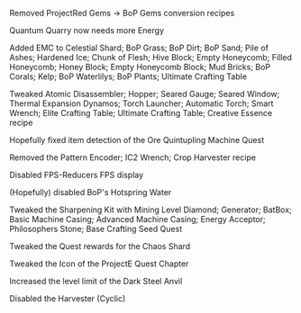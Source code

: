 Removed ProjectRed Gems -> BoP Gems conversion recipes

Quantum Quarry now needs more Energy

Added EMC to Celestial Shard; BoP Grass; BoP Dirt; BoP Sand; Pile of Ashes; Hardened Ice; Chunk of Flesh; Hive Block; Empty Honeycomb; Filled Honeycomb; Honey Block; Empty Honeycomb Block; Mud Bricks; BoP Corals; Kelp; BoP Waterlilys; BoP Plants; Ultimate Crafting Table 

Tweaked Atomic Disassembler; Hopper; Seared Gauge; Seared Window; Thermal Expansion Dynamos; Torch Launcher; Automatic Torch; Smart Wrench; Elite Crafting Table; Ultimate Crafting Table; Creative Essence recipe

Hopefully fixed item detection of the Ore Quintupling Machine Quest

Removed the Pattern Encoder; IC2 Wrench; Crop Harvester recipe

Disabled FPS-Reducers FPS display

(Hopefully) disabled BoP's Hotspring Water

Tweaked the Sharpening Kit with Mining Level Diamond; Generator; BatBox; Basic Machine Casing; Advanced Machine Casing; Energy Acceptor; Philosophers Stone; Base Crafting Seed Quest

Tweaked the Quest rewards for the Chaos Shard

Tweaked the Icon of the ProjectE Quest Chapter

Increased the level limit of the Dark Steel Anvil

Disabled the Harvester (Cyclic)
